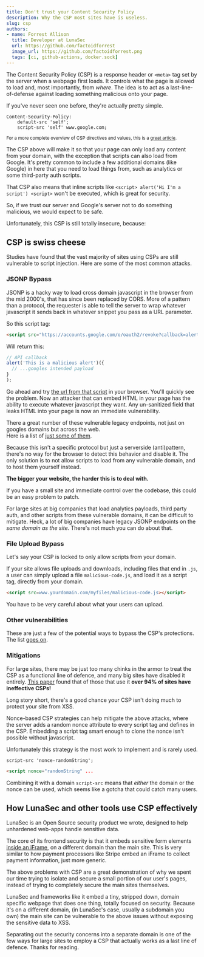 ```yaml
---
title: Don't trust your Content Security Policy
description: Why the CSP most sites have is useless.
slug: csp
authors:
- name: Forrest Allison
  title: Developer at LunaSec
  url: https://github.com/factoidforrest
  image_url: https://github.com/factoidforrest.png
  tags: [ci, github-actions, docker.sock]
---
```

<!--
  ~ Copyright by LunaSec (owned by Refinery Labs, Inc)
  ~
  ~ Licensed under the Creative Commons Attribution-ShareAlike 4.0 International
  ~ (the "License"); you may not use this file except in compliance with the
  ~ License. You may obtain a copy of the License at
  ~
  ~ https://creativecommons.org/licenses/by-sa/4.0/legalcode
  ~
  ~ See the License for the specific language governing permissions and
  ~ limitations under the License.
  ~
-->

The Content Security Policy (CSP) is a response header or `<meta>` tag set by the server when a webpage first loads.  It controls 
what the page is allowed to load and, most importantly, from _where_.  The idea is to act as a last-line-of-defense against
 loading something malicious onto your page.  

If you've never seen one before, they're actually pretty simple.

```text title="Example small CSP"
Content-Security-Policy: 
    default-src 'self'; 
    script-src 'self' www.google.com;
```

<sub>For a more complete overview of CSP directives and values, this is a <a href="https://www.arridae.com/blogs/bypass-csp.php">great article</a>.</sub>  



The CSP above will make it so that your page can only load any content from your domain, with the exception that scripts can also load from
Google. It's pretty common to include a few additional domains (like Google) in here that you need to load things from,
such as analytics or some third-party auth scripts.  

That CSP also means that inline scripts like `<script> alert('Hi I'm a script') <script>` won't be executed, which is great for security.

So, if we trust our server and Google's server not to do something malicious, we would expect to be safe.  

Unfortunately, this CSP is still totally insecure, because:

## CSP is swiss cheese
Studies have found that the vast majority of sites using CSPs are still vulnerable to script injection.  Here are some of the most common attacks.
### JSONP Bypass
JSONP is a hacky way to load cross domain javascript in the browser from the mid 2000's, that has since been replaced by CORS.  More of a pattern than a protocol, 
the requester is able to tell the server to wrap whatever javascript it sends back in whatever snippet you pass as a URL parameter.

So this script tag:
```html
<script src="https://accounts.google.com/o/oauth2/revoke?callback=alert('This is a malicious alert')"></script>
```
Will return this:
```javascript
// API callback
alert('This is a malicious alert')({
  // ...googles intended payload
}
);
```

Go ahead and try [the url from that script](<https://accounts.google.com/o/oauth2/revoke?callback=alert('This is a malicious alert')>) in your browser.
You'll quickly see the problem.  Now an attacker that can embed HTML in your page has
the ability to execute whatever javascript they want. Any un-sanitized field that leaks HTML into your page is now an immediate vulnerability.

There a great number of these vulnerable legacy endpoints, not just on googles domains but across the web.  
Here is a list of [just some of them](https://github.com/zigoo0/JSONBee/blob/master/jsonp.txt).

Because this isn't a specific protocol but just a serverside (anti)pattern, there's no way for the browser
to detect this behavior and disable it.  The only solution is to not allow scripts to load from any vulnerable domain, and 
to host them yourself instead.

 **The bigger your website, the harder this is to deal with.**

If you have a small site and immediate control over the codebase, this could be an easy problem to patch.

For large sites at big companies that load analytics payloads, third party auth, and other scripts from these vulnerable domains, it can be 
difficult to mitigate.  Heck, a lot of big companies have legacy JSONP endpoints on the _same domain as the site._  There's not much you can do about that.

### File Upload Bypass
Let's say your CSP is locked to only allow scripts from your domain.  

If your site allows file uploads and downloads, including files that end in `.js`, a user can simply upload a file `malicious-code.js`,
and load it as a script tag, directly from your domain. 

```html
<script src=www.yourdomain.com/myfiles/malicious-code.js></script>
```

You have to be very careful about what your users can upload.  

### Other vulnerabilities
These are just a few of the potential ways to bypass the CSP's protections.
The list [goes on](https://book.hacktricks.xyz/pentesting-web/content-security-policy-csp-bypass).

### Mitigations
For large sites, there may be just too many chinks in the armor to treat the CSP as a functional line of defence, and many big sites have disabled it entirely. 
[This paper](https://research.google/pubs/pub45542/) found that of those that use it **over 94% of sites have ineffective CSPs!**

Long story short, there's a good chance your CSP isn't doing much to protect your site from XSS.

Nonce-based CSP strategies can help mitigate the above attacks, where the server adds a random nonce attribute to every script tag and defines in the CSP.
Embedding a script tag smart enough to clone the nonce isn't possible without javascript.  

Unfortunately this strategy is the most work to implement and is rarely used. 

```text title=CSP
script-src 'nonce-randomString';
```

```html title="Script Tag"
<script nonce="randomString" ...
```

Combining it with a domain `script-src` means that _either_ the domain or the nonce can be used, which seems like a
gotcha that could catch many users.

## How LunaSec and other tools use CSP effectively
LunaSec is an Open Source security product we wrote, designed to help unhardened web-apps handle sensitive data.  

The core of its frontend security is that it 
embeds sensitive form elements [inside an iFrame](https://www.lunasec.io/docs/pages/how-it-works/secure-components/), on a different domain than the main site.
This is very similar to how payment processors like Stripe embed an iFrame to collect payment information, just more generic.  

The above problems with CSP are a great demonstration of  why we spent our time trying to isolate and secure a small portion of our user's pages, 
instead of trying to completely secure the main sites themselves.  

LunaSec and frameworks like it embed a tiny, stripped down, domain specific webpage that does one thing, totally focused on security.
Because it's on a different domain, (in LunaSec's case, usually a subdomain you own) the main site can be vulnerable to the above issues without 
exposing the sensitive data to XSS.

Separating out the security concerns into a separate domain is one of the few ways for large sites to employ a CSP that actually
works as a last line of defence.  Thanks for reading.  

